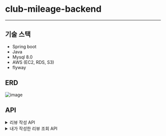 # club-mileage-backend

----------------
## 기술 스택
- Spring boot
- Java
- Mysql 8.0
- AWS (EC2, RDS, S3)
- flyway

## ERD  
![image](https://user-images.githubusercontent.com/78741410/178092157-a89628a4-88fc-41cd-8980-5930c7bbc93f.png)

## API

<details>
<summary>리뷰 작성 API</summary>
<div markdown="1">    

``` json
post /review
{
  "file" : MultipartFile
	"requestDto" :{
                  "placeId": String,
                  "userId": String,
                  "content" : String
  }
}
```
![image](https://user-images.githubusercontent.com/78741410/178092516-7ed5a626-7e77-4106-af31-9b008f6e934a.png)

</div>
</details>


<details>
<summary>내가 작성한 리뷰 조회 API</summary>
<div markdown="1">    

``` json
GET /review
{
 "userId": String
}
```
![image](https://user-images.githubusercontent.com/78741410/178092576-23549427-3e3d-486e-b113-d52f0dfb2dee.png)

</div>
</details>

